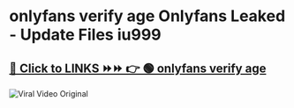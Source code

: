 
 # onlyfans verify age Onlyfans Leaked - Update Files iu999

## <h2><a href="https://clipsfans.com/onlyfans_verify_age&ref=git">🔗 Click to LINKS ⏩⏩ 👉 🟢 onlyfans verify age </a></h2>

<a href="https://clipsfans.com/onlyfans_verify_age&ref=git" rel="nofollow" data-target="animated-image.originalLink"><img src="https://i.ibb.co.com/xMMVF88/686577567.gif" alt="Viral Video Original" style="max-width: 100%; display: inline-block;" data-target="animated-image.originalImage"></a>

